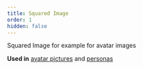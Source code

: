 ```yaml
---
title: Squared Image
order: 1
hidden: false
---
```


Squared Image for example for avatar images

**Used in** [avatar pictures](?p=viewall-molecules-avatar) and [personas](?p=viewall-molecules-persona)
